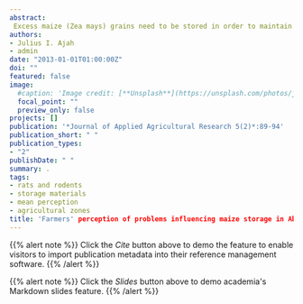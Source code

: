 ```yaml
---
abstract:
 Excess maize (Zea mays) grains need to be stored in order to maintain constant supply all year round. However, most of the small scale farmers sell large proportion of their produce immediately after harvest when price is low due to high supply. In view of this, a study was conducted to identify the problems that prevent farmers from storing maize in Abuja. A multi-stage sampling technique was adopted while structured questionnaires were used for data collection. A total of 160 maize farmers were interviewed in four agricultural zones (40 farmers from each zone) of Abuja. Data obtained were analyzed using one-way analysis of variance and mean separation was done at 5% probability level. Results showed that there was significant difference (P<0.05) in the perceptions of maize farmers regarding problems that militated against their desire to store part of their maize grains after harvest. The most limiting problem against maize storage was rodent attack (2.70) and the cost of storage materials (2.33). On the other hand, the least limiting problem to maize storage was fear of the quantity the household would consume if stored (0.74). In all the zones, Abuja East Agricultural Zone was the worst hit (1.95) in terms of the problems. Based on the findings, it is recommended that government and non-governmental agencies should embark on campaign to sensitize the farmers on the use of rodenticides and other cultural means of controlling rodents.
authors:
- Julius I. Ajah
- admin
date: "2013-01-01T01:00:00Z"
doi: ""
featured: false
image:
  #caption: 'Image credit: [**Unsplash**](https://unsplash.com/photos/jdD8gXaTZsc)'
  focal_point: ""
  preview_only: false
projects: []
publication: '*Journal of Applied Agricultural Research 5(2)*:89-94'
publication_short: " "
publication_types:
- "2"
publishDate: " "
summary: .
tags:
- rats and rodents
- storage materials
- mean perception
- agricultural zones
title: 'Farmers' perception of problems influencing maize storage in Abuja, Nigeria'
---
```

{{% alert note %}}
Click the *Cite* button above to demo the feature to enable visitors to import publication metadata into their reference management software.
{{% /alert %}}

{{% alert note %}}
Click the *Slides* button above to demo academia's Markdown slides feature.
{{% /alert %}}
